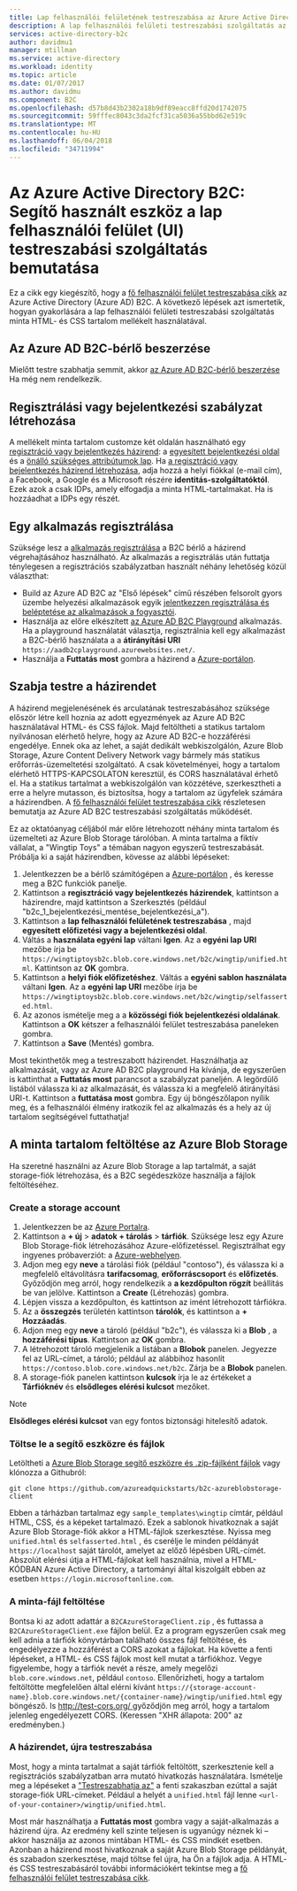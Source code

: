 ```yaml
---
title: Lap felhasználói felületének testreszabása az Azure Active Directory B2C segédeszköze |} Microsoft Docs
description: A lap felhasználói felületi testreszabási szolgáltatás az Azure Active Directory B2C bemutatására segédeszköze.
services: active-directory-b2c
author: davidmu1
manager: mtillman
ms.service: active-directory
ms.workload: identity
ms.topic: article
ms.date: 01/07/2017
ms.author: davidmu
ms.component: B2C
ms.openlocfilehash: d57b8d43b2302a18b9df89eacc8ffd20d1742075
ms.sourcegitcommit: 59fffec8043c3da2fcf31ca5036a55bbd62e519c
ms.translationtype: MT
ms.contentlocale: hu-HU
ms.lasthandoff: 06/04/2018
ms.locfileid: "34711994"
---
```

# <a name="azure-active-directory-b2c-a-helper-tool-used-to-demonstrate-the-page-user-interface-ui-customization-feature"></a>Az Azure Active Directory B2C: Segítő használt eszköz a lap felhasználói felület (UI) testreszabási szolgáltatás bemutatása
Ez a cikk egy kiegészítő, hogy a [fő felhasználói felület testreszabása cikk](active-directory-b2c-reference-ui-customization.md) az Azure Active Directory (Azure AD) B2C. A következő lépések azt ismertetik, hogyan gyakorlására a lap felhasználói felületi testreszabási szolgáltatás minta HTML- és CSS tartalom mellékelt használatával.

## <a name="get-an-azure-ad-b2c-tenant"></a>Az Azure AD B2C-bérlő beszerzése
Mielőtt testre szabhatja semmit, akkor [az Azure AD B2C-bérlő beszerzése](active-directory-b2c-get-started.md) Ha még nem rendelkezik.

## <a name="create-a-sign-up-or-sign-in-policy"></a>Regisztrálási vagy bejelentkezési szabályzat létrehozása
A mellékelt minta tartalom customze két oldalán használható egy [regisztráció vagy bejelentkezés házirend](active-directory-b2c-reference-policies.md): a [egyesített bejelentkezési oldal](active-directory-b2c-reference-ui-customization.md) és a [önálló szükséges attribútumok lap](active-directory-b2c-reference-ui-customization.md). Ha [a regisztráció vagy bejelentkezés házirend létrehozása](active-directory-b2c-reference-policies.md#create-a-sign-up-or-sign-in-policy), adja hozzá a helyi fiókkal (e-mail cím), a Facebook, a Google és a Microsoft részére **identitás-szolgáltatóktól**. Ezek azok a csak IDPs, amely elfogadja a minta HTML-tartalmakat.  Ha is hozzáadhat a IDPs egy részét.

## <a name="register-an-application"></a>Egy alkalmazás regisztrálása
Szüksége lesz a [alkalmazás regisztrálása](active-directory-b2c-app-registration.md) a B2C bérlő a házirend végrehajtásához használható. Az alkalmazás a regisztrálás után futtatja ténylegesen a regisztrációs szabályzatban használt néhány lehetőség közül választhat:

* Build az Azure AD B2C az "Első lépések" című részében felsorolt gyors üzembe helyezési alkalmazások egyik [jelentkezzen regisztrálása és beléptetése az alkalmazások a fogyasztói](active-directory-b2c-overview.md).
* Használja az előre elkészített [az Azure AD B2C Playground](https://aadb2cplayground.azurewebsites.net) alkalmazás. Ha a playground használatát választja, regisztrálnia kell egy alkalmazást a B2C-bérlő használata a a **átirányítási URI** `https://aadb2cplayground.azurewebsites.net/`.
* Használja a **Futtatás most** gombra a házirend a [Azure-portálon](https://portal.azure.com/).

## <a name="customize-your-policy"></a>Szabja testre a házirendet
A házirend megjelenésének és arculatának testreszabásához szüksége először létre kell hoznia az adott egyezmények az Azure AD B2C használatával HTML- és CSS fájlok. Majd feltöltheti a statikus tartalom nyilvánosan elérhető helyre, hogy az Azure AD B2C-e hozzáférési engedélye. Ennek oka az lehet, a saját dedikált webkiszolgálón, Azure Blob Storage, Azure Content Delivery Network vagy bármely más statikus erőforrás-üzemeltetési szolgáltató. A csak követelményei, hogy a tartalom elérhető HTTPS-KAPCSOLATON keresztül, és CORS használatával érhető el. Ha a statikus tartalmat a webkiszolgálón van közzétéve, szerkesztheti a erre a helyre mutasson, és biztosítsa, hogy a tartalom az ügyfelek számára a házirendben. A [fő felhasználói felület testreszabása cikk](active-directory-b2c-reference-ui-customization.md) részletesen bemutatja az Azure AD B2C testreszabási szolgáltatás működését.

Ez az oktatóanyag céljából már előre létrehozott néhány minta tartalom és üzemelteti az Azure Blob Storage tárolóban. A minta tartalma a fiktív vállalat, a "Wingtip Toys" a témában nagyon egyszerű testreszabását. Próbálja ki a saját házirendben, kövesse az alábbi lépéseket:

1. Jelentkezzen be a bérlő számítógépen a [Azure-portálon](https://portal.azure.com/) , és keresse meg a B2C funkciók panelje.
2. Kattintson a **regisztráció vagy bejelentkezés házirendek**, kattintson a házirendre, majd kattintson a Szerkesztés (például "b2c\_1\_bejelentkezési\_mentése\_bejelentkezési\_a").
3. Kattintson a **lap felhasználói felületének testreszabása** , majd **egyesített előfizetési vagy a bejelentkezési oldal**.
4. Váltás a **használata egyéni lap** váltani **Igen**. Az a **egyéni lap URI** mezőbe írja be `https://wingtiptoysb2c.blob.core.windows.net/b2c/wingtip/unified.html`. Kattintson az **OK** gombra.
5. Kattintson a **helyi fiók előfizetéshez**. Váltás a **egyéni sablon használata** váltani **Igen**. Az a **egyéni lap URI** mezőbe írja be `https://wingtiptoysb2c.blob.core.windows.net/b2c/wingtip/selfasserted.html`.
6. Az azonos ismételje meg a a **közösségi fiók bejelentkezési oldalának**.
   Kattintson a **OK** kétszer a felhasználói felület testreszabása paneleken gombra.
7. Kattintson a **Save** (Mentés) gombra.

Most tekinthetők meg a testreszabott házirendet. Használhatja az alkalmazását, vagy az Azure AD B2C playground Ha kívánja, de egyszerűen is kattinthat a **Futtatás most** parancsot a szabályzat paneljén. A legördülő listából válassza ki az alkalmazását, és válassza ki a megfelelő átirányítási URI-t. Kattintson a **futtatása most** gombra. Egy új böngészőlapon nyílik meg, és a felhasználói élmény iratkozik fel az alkalmazás és a hely az új tartalom segítségével futtathatja!

## <a name="upload-the-sample-content-to-azure-blob-storage"></a>A minta tartalom feltöltése az Azure Blob Storage
Ha szeretné használni az Azure Blob Storage a lap tartalmát, a saját storage-fiók létrehozása, és a B2C segédeszköze használja a fájlok feltöltéséhez.

### <a name="create-a-storage-account"></a>Create a storage account
1. Jelentkezzen be az [Azure Portalra](https://portal.azure.com/).
2. Kattintson a **+ új** > **adatok + tárolás** > **tárfiók**. Szüksége lesz egy Azure Blob Storage-fiók létrehozásához Azure-előfizetéssel. Regisztrálhat egy ingyenes próbaverziót: a [Azure-webhelyen](https://azure.microsoft.com/pricing/free-trial/).
3. Adjon meg egy **neve** a tárolási fiók (például "contoso"), és válassza ki a megfelelő eltávolításra **tarifacsomag**, **erőforráscsoport** és **előfizetés**. Győződjön meg arról, hogy rendelkezik a **a kezdőpulton rögzít** beállítás be van jelölve. Kattintson a **Create** (Létrehozás) gombra.
4. Lépjen vissza a kezdőpulton, és kattintson az imént létrehozott tárfiókra.
5. Az a **összegzés** területén kattintson **tárolók**, és kattintson a **+ Hozzáadás**.
6. Adjon meg egy **neve** a tároló (például "b2c"), és válassza ki a **Blob** , a **hozzáférési típus**. Kattintson az **OK** gombra.
7. A létrehozott tároló megjelenik a listában a **Blobok** panelen. Jegyezze fel az URL-címet, a tároló; például az alábbihoz hasonlít `https://contoso.blob.core.windows.net/b2c`. Zárja be a **Blobok** panelen.
8. A storage-fiók panelen kattintson **kulcsok** írja le az értékeket a **Tárfióknév** és **elsődleges elérési kulcsot** mezőket.

> [!NOTE]
> **Elsődleges elérési kulcsot** van egy fontos biztonsági hitelesítő adatok.
> 
> 

### <a name="download-the-helper-tool-and-sample-files"></a>Töltse le a segítő eszközre és fájlok
Letöltheti a [Azure Blob Storage segítő eszközre és .zip-fájlként fájlok](https://github.com/azureadquickstarts/b2c-azureblobstorage-client/archive/master.zip) vagy klónozza a Githubról:

```
git clone https://github.com/azureadquickstarts/b2c-azureblobstorage-client
```

Ebben a tárházban tartalmaz egy `sample_templates\wingtip` címtár, például HTML, CSS, és a képeket tartalmazó. Ezek a sablonok hivatkoznak a saját Azure Blob Storage-fiók akkor a HTML-fájlok szerkesztése. Nyissa meg `unified.html` és `selfasserted.html` , és cserélje le minden példányát `https://localhost` saját tárolót, amelyet az előző lépésben URL-címét. Abszolút elérési útja a HTML-fájlokat kell használnia, mivel a HTML-KÓDBAN Azure Active Directory, a tartományi által kiszolgált ebben az esetben `https://login.microsoftonline.com`.

### <a name="upload-the-sample-files"></a>A minta-fájl feltöltése
Bontsa ki az adott adattár a `B2CAzureStorageClient.zip` , és futtassa a `B2CAzureStorageClient.exe` fájlon belül. Ez a program egyszerűen csak meg kell adnia a tárfiók könyvtárban található összes fájl feltöltése, és engedélyezze a hozzáférést a CORS azokat a fájlokat. Ha követte a fenti lépéseket, a HTML- és CSS fájlok most kell mutat a tárfiókhoz. Vegye figyelembe, hogy a tárfiók nevét a része, amely megelőzi `blob.core.windows.net`, például `contoso`. Ellenőrizheti, hogy a tartalom feltöltötte megfelelően által elérni kívánt `https://{storage-account-name}.blob.core.windows.net/{container-name}/wingtip/unified.html` egy böngésző. Is [ http://test-cors.org/ ](http://test-cors.org/) győződjön meg arról, hogy a tartalom jelenleg engedélyezett CORS. (Keressen "XHR állapota: 200" az eredményben.)

### <a name="customize-your-policy-again"></a>A házirendet, újra testreszabása
Most, hogy a minta tartalmat a saját tárfiók feltöltött, szerkesztenie kell a regisztrációs szabályzatban arra mutató hivatkozás használatára. Ismételje meg a lépéseket a ["Testreszabhatja az"](#customize-your-policy) a fenti szakaszban ezúttal a saját storage-fiók URL-címeket. Például a helyét a `unified.html` fájl lenne `<url-of-your-container>/wingtip/unified.html`.

Most már használhatja a **Futtatás most** gombra vagy a saját-alkalmazás a házirend újra. Az eredmény kell szinte teljesen is ugyanúgy néznek ki – akkor használja az azonos mintában HTML- és CSS mindkét esetben. Azonban a házirend most hivatkoznak a saját Azure Blob Storage példányát, és szabadon szerkesztése, majd töltse fel újra, ha Ön a fájlok adja. A HTML- és CSS testreszabásáról további információkért tekintse meg a [fő felhasználói felület testreszabása cikk](active-directory-b2c-reference-ui-customization.md).

